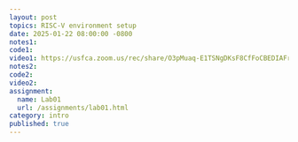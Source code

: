 ```yaml
---
layout: post
topics: RISC-V environment setup
date: 2025-01-22 08:00:00 -0800
notes1: 
code1: 
video1: https://usfca.zoom.us/rec/share/O3pMuaq-E1TSNgDKsF8CfFoCBEDIAFrxr5GFHh-MkHRP2AaZF34I-Ke0JKeZL8FP.D4eZVvrbhcApJ3OP
notes2: 
code2: 
video2: 
assignment: 
  name: Lab01
  url: /assignments/lab01.html
category: intro
published: true
---
```

